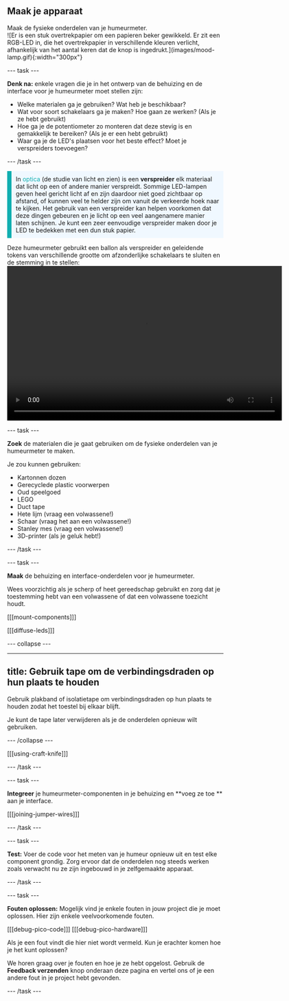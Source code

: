 ## Maak je apparaat

<div style="display: flex; flex-wrap: wrap">
<div style="flex-basis: 200px; flex-grow: 1; margin-right: 15px;">
Maak de fysieke onderdelen van je humeurmeter.
</div>
<div>
![Er is een stuk overtrekpapier om een papieren beker gewikkeld. Er zit een RGB-LED in, die het overtrekpapier in verschillende kleuren verlicht, afhankelijk van het aantal keren dat de knop is ingedrukt.](images/mood-lamp.gif){:width="300px"}
</div>
</div>

--- task ---

**Denk na:** enkele vragen die je in het ontwerp van de behuizing en de interface voor je humeurmeter moet stellen zijn:

+ Welke materialen ga je gebruiken? Wat heb je beschikbaar?
+ Wat voor soort schakelaars ga je maken? Hoe gaan ze werken? (Als je ze hebt gebruikt)
+ Hoe ga je de potentiometer zo monteren dat deze stevig is en gemakkelijk te bereiken? (Als je er een hebt gebruikt)
+ Waar ga je de LED's plaatsen voor het beste effect? Moet je verspreiders toevoegen?

--- /task ---

<p style='border-left: solid; border-width:10px; border-color: #0faeb0; background-color: aliceblue; padding: 10px;'>
In <span style="color: #0faeb0">optica</span> (de studie van licht en zien) is een <b>verspreider</b> elk materiaal dat licht op een of andere manier verspreidt. Sommige LED-lampen geven heel gericht licht af en zijn daardoor niet goed zichtbaar op afstand, of kunnen veel te helder zijn om vanuit de verkeerde hoek naar te kijken. Het gebruik van een verspreider kan helpen voorkomen dat deze dingen gebeuren en je licht op een veel aangenamere manier laten schijnen. Je kunt een zeer eenvoudige verspreider maken door je LED te bedekken met een dun stuk papier.
</p>

Deze humeurmeter gebruikt een ballon als verspreider en geleidende tokens van verschillende grootte om afzonderlijke schakelaars te sluiten en de stemming in te stellen:
<video width="640" height="360" controls>
<source src="images/vibechecker.mp4" type="video/mp4">
Je browser ondersteunt geen WebM-video, probeer Firefox of Chrome
</video>

--- task ---

**Zoek** de materialen die je gaat gebruiken om de fysieke onderdelen van je humeurmeter te maken.

Je zou kunnen gebruiken:
+ Kartonnen dozen
+ Gerecyclede plastic voorwerpen
+ Oud speelgoed
+ LEGO
+ Duct tape
+ Hete lijm (vraag een volwassene!)
+ Schaar (vraag het aan een volwassene!)
+ Stanley mes (vraag een volwassene!)
+ 3D-printer (als je geluk hebt!)

--- /task ---

--- task ---

**Maak** de behuizing en interface-onderdelen voor je humeurmeter.

Wees voorzichtig als je scherp of heet gereedschap gebruikt en zorg dat je toestemming hebt van een volwassene of dat een volwassene toezicht houdt.

[[[mount-components]]]

[[[diffuse-leds]]]

--- collapse ---

---
title: Gebruik tape om de verbindingsdraden op hun plaats te houden
---

Gebruik plakband of isolatietape om verbindingsdraden op hun plaats te houden zodat het toestel bij elkaar blijft.

Je kunt de tape later verwijderen als je de onderdelen opnieuw wilt gebruiken.

--- /collapse ---

[[[using-craft-knife]]]

--- /task ---

--- task ---

**Integreer** je humeurmeter-componenten in je behuizing en **voeg ze toe ** aan je interface.

[[[joining-jumper-wires]]]

--- /task ---

--- task ---

**Test:** Voer de code voor het meten van je humeur opnieuw uit en test elke component grondig. Zorg ervoor dat de onderdelen nog steeds werken zoals verwacht nu ze zijn ingebouwd in je zelfgemaakte apparaat.

--- /task ---

--- task ---

**Fouten oplossen:** Mogelijk vind je enkele fouten in jouw project die je moet oplossen. Hier zijn enkele veelvoorkomende fouten.

\[[[debug-pico-code]]\] \[[[debug-pico-hardware\]]]

Als je een fout vindt die hier niet wordt vermeld. Kun je erachter komen hoe je het kunt oplossen?

We horen graag over je fouten en hoe je ze hebt opgelost. Gebruik de **Feedback verzenden** knop onderaan deze pagina en vertel ons of je een andere fout in je project hebt gevonden.

--- /task ---
